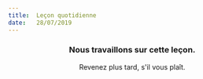 ```yaml
---
title:  Leçon quotidienne
date:   28/07/2019
---
```


### <center>Nous travaillons sur cette leçon.</center>
<center>Revenez plus tard, s'il vous plaît.</center>